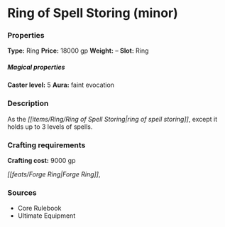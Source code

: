 ﻿---
Title: "Ring of Spell Storing (minor)"
Type: "Ring"
Price: "18000 gp"
Weight: "–"
Slot: "Ring"
Caster level: "5"
Aura: "faint evocation"
Description: |
  "As the _ring of spell storing_, except it holds up to 3 levels of spells."
Crafting cost: "9000 gp"
Sources: "['Core Rulebook', 'Ultimate Equipment']"
---

# Ring of Spell Storing (minor)

### Properties

**Type:** Ring **Price:** 18000 gp **Weight:** – **Slot:** Ring

##### Magical properties

**Caster level:** 5 **Aura:** faint evocation

### Description

As the _[[items/Ring/Ring of Spell Storing|ring of spell storing]]_, except it holds up to 3 levels of spells.

### Crafting requirements

**Crafting cost:** 9000 gp

_[[feats/Forge Ring|Forge Ring]]_,

### Sources

* Core Rulebook
* Ultimate Equipment